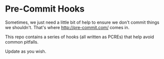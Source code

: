 # Pre-Commit Hooks

Sometimes, we just need a little bit of help to ensure we don't commit things we shouldn't. That's where http://pre-commit.com/ comes in.

This repo contains a series of hooks (all written as PCREs) that help avoid common pitfalls. 

Update as you wish.
